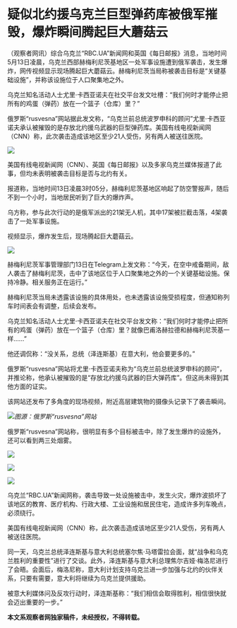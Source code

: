 # 疑似北约援乌克兰巨型弹药库被俄军摧毁，爆炸瞬间腾起巨大蘑菇云

（观察者网讯）综合乌克兰“RBC.UA”新闻网和英国《每日邮报》消息，当地时间5月13日凌晨，乌克兰西部赫梅利尼茨基地区一处军事设施遭到俄军袭击，发生爆炸，网传视频显示现场腾起巨大蘑菇云。赫梅利尼茨当局称被袭击目标是“关键基础设施”，并称该设施位于人口聚集地之外。

乌克兰知名活动人士尤里·卡西亚诺夫在社交平台发文吐槽：“我们何时才能停止把所有的鸡蛋（弹药）放在一个篮子（仓库）里？”

俄罗斯“rusvesna”网站据此发文称，“乌克兰前总统波罗申科的顾问”尤里·卡西亚诺夫承认被摧毁的是存放北约援乌武器的巨型弹药库。美国有线电视新闻网（CNN）称，此次袭击造成该地区至少21人受伤，另有两人被送往医院。

![](https://inews.gtimg.com/newsapp_match/0/15794853879/0)

美国有线电视新闻网（CNN）、英国《每日邮报》以及多家乌克兰媒体报道了此事，但均未表明被袭击目标是否与北约有关。

报道称，当地时间13日凌晨3时05分，赫梅利尼茨基地区响起了防空警报声，随后不到一个小时，当地居民听到了巨大的爆炸声。

乌方称，参与此次行动的是俄军派出的21架无人机，其中17架被拦截击落，4架袭击了一处军事设施。

视频显示，爆炸发生后，现场腾起巨大蘑菇云。

![](https://inews.gtimg.com/newsapp_match/0/15794853936/0)

赫梅利尼茨军事管理部门13日在Telegram上发文称：“今天，在空中戒备期间，敌人袭击了赫梅利尼茨，击中了该地区位于人口聚集地之外的一个关键基础设施。保持冷静。相关服务正在运行。”

赫梅利尼茨当局未透露该设施的具体用处，也未透露该设施受损程度，但通知称列车时间表会有调整，后续会发布。

乌克兰知名活动人士尤里·卡西亚诺夫在社交平台发文称：“我们何时才能停止把所有的鸡蛋（弹药）放在一个篮子（仓库）里？就像巴甫洛赫拉德和赫梅利尼茨基一样……”

他还调侃称：“没关系，总统（泽连斯基）在意大利，他会要更多的。”

俄罗斯“rusvesna”网站将尤里·卡西亚诺夫称为“乌克兰前总统波罗申科的顾问”，并推论称，他承认被摧毁的是“存放北约援乌武器的巨大弹药库”。但这尚未得到其他方面的证实。

该网站还发布了多角度的现场视频，附近高层建筑物的摄像头记录下了袭击瞬间。

![](https://inews.gtimg.com/newsapp_bt/0/15794853978/1000)_图源：俄罗斯“rusvesna”网站_

俄罗斯“rusvesna”网站称，很明显有多个目标被击中，除了发生爆炸的设施外，还可以看到两三处烟雾。

![](https://inews.gtimg.com/newsapp_match/0/15794854132/0)

![](https://inews.gtimg.com/newsapp_match/0/15794854134/0)

![](https://inews.gtimg.com/newsapp_match/0/15794854139/0)

乌克兰“RBC.UA”新闻网称，袭击导致一处设施被击中，发生火灾，爆炸波损坏了该地区的教育、医疗机构、行政大楼、工业设施和居民住宅，造成许多列车晚点，必须绕行。

美国有线电视新闻网（CNN）称，此次袭击造成该地区至少21人受伤，另有两人被送往医院。

同一天，乌克兰总统泽连斯基与意大利总统塞尔焦·马塔雷拉会面，就“战争和乌克兰胜利的重要性”进行了交谈。此外，泽连斯基与意大利总理焦尔吉娅·梅洛尼进行了会晤。会面后，梅洛尼称，意大利计划支持乌克兰进一步加强与北约的伙伴关系，只要有需要，意大利将继续为乌克兰提供援助。

被意大利媒体问及反攻行动时，泽连斯基称：“我们相信会取得胜利，相信很快就会迈出重要的一步。”

**本文系观察者网独家稿件，未经授权，不得转载。**

